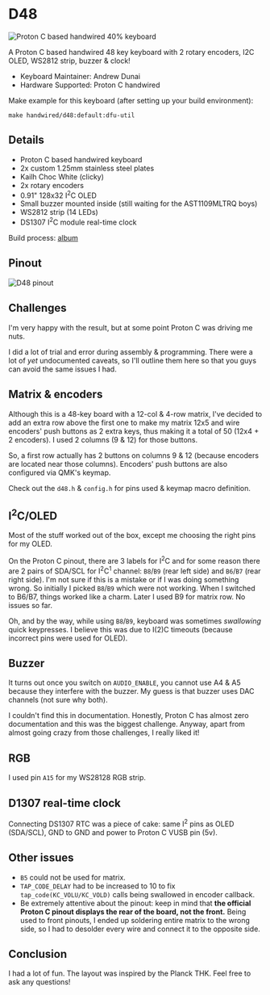 # D48

![Proton C based handwired 40% keyboard](https://i.imgur.com/2wCYuno.jpg)

A Proton C based handwired 48 key keyboard with 2 rotary encoders, I2C OLED, WS2812 strip, buzzer & clock!

- Keyboard Maintainer: Andrew Dunai
- Hardware Supported: Proton C handwired

Make example for this keyboard (after setting up your build environment):

    make handwired/d48:default:dfu-util

## Details

- Proton C based handwired keyboard
- 2x custom 1.25mm stainless steel plates
- Kailh Choc White (clicky)
- 2x rotary encoders
- 0.91" 128x32 I<sup>2</sup>C OLED
- Small buzzer mounted inside (still waiting for the AST1109MLTRQ boys)
- WS2812 strip (14 LEDs)
- DS1307 I<sup>2</sup>C module real-time clock

Build process: [album](https://imgur.com/gallery/zZZGdDw)

## Pinout

![D48 pinout](https://imgur.com/QoStCvD.jpg)

## Challenges

I'm very happy with the result, but at some point Proton C was driving me nuts.

I did a lot of trial and error during assembly & programming.
There were a lot of *yet* undocumented caveats,
so I'll outline them here so that you guys can avoid the same issues I had.

## Matrix & encoders

Although this is a 48-key board with a 12-col & 4-row matrix, I've decided to add an extra row above the first one
to make my matrix 12x5 and wire encoders' push buttons as 2 extra keys, thus making it a total of 50 (12x4 + 2 encoders).
I used 2 columns (9 & 12) for those buttons.

So, a first row actually has 2 buttons on columns 9 & 12 (because encoders are located near those columns).
Encoders' push buttons are also configured via QMK's keymap.

Check out the `d48.h` & `config.h` for pins used & keymap macro definition.

## I<sup>2</sup>C/OLED

Most of the stuff worked out of the box, except me choosing the right pins for my OLED.

On the Proton C pinout, there are 3 labels for I<sup>2</sup>C and for some reason
there are 2 pairs of SDA/SCL for I<sup>2</sup>C<sup>1</sup> channel: `B8`/`B9` (rear left side) and `B6`/`B7` (rear right side).
I'm not sure if this is a mistake or if I was doing something wrong. So initially I picked `B8`/`B9`
which were not working. When I switched to B6/B7, things worked like a charm.
Later I used B9 for matrix row. No issues so far.

Oh, and by the way, while using `B8`/`B9`, keyboard was sometimes *swallowing* quick keypresses.
I believe this was due to I(2)C timeouts (because incorrect pins were used for OLED).

## Buzzer

It turns out once you switch on `AUDIO_ENABLE`, you cannot use A4 & A5 because they interfere with the buzzer.
My guess is that buzzer uses DAC channels (not sure why both).

I couldn't find this in documentation. Honestly, Proton C has almost zero documentation and this was
the biggest challenge. Anyway, apart from almost going crazy from those challenges, I really liked it!

## RGB

I used pin `A15` for my WS28128 RGB strip.

## D1307 real-time clock

Connecting DS1307 RTC was a piece of cake: same I<sup>2</sup> pins as OLED (SDA/SCL), GND to GND and power to Proton C VUSB pin (5v).

## Other issues

- `B5` could not be used for matrix.
- `TAP_CODE_DELAY` had to be increased to 10 to fix `tap_code(KC_VOLU/KC_VOLD)` calls being swallowed in encoder callback.
- Be extremely attentive about the pinout: keep in mind that **the official Proton C pinout displays the rear of the board, not the front.** Being used to front pinouts, I ended up soldering entire matrix to the wrong side, so I had to desolder every wire and connect it to the opposite side.

## Conclusion

I had a lot of fun. The layout was inspired by the Planck THK. Feel free to ask any questions!
